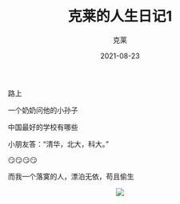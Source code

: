 ﻿---
title: '克莱的人生日记1'
date: 2021-08-23
author: 克莱
permalink: /posts/2021/08/23/1/
tags:
  - 最好的学校
  - 科大
---

&emsp;&emsp;路上<br/>

&emsp;&emsp;一个奶奶问他的小孙子<br/>

&emsp;&emsp;中国最好的学校有哪些<br/>

&emsp;&emsp;小朋友答：“清华，北大，科大。”<br/>

&emsp;&emsp;&#128527;&#128527;&#128527;&#128527;<br/>

&emsp;&emsp;而我一个落寞的人，漂泊无依，苟且偷生<br/>

<div align=center><img src="/~xiajun/images/post_images/2021-08-23-1.gif" /></div>
